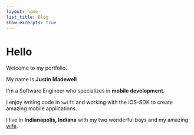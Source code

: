 ```yaml
---
layout: home
list_title: Blog
show_excerpts: true
---
```


# Hello
Welcome to my portfolio.

My name is **Justin Madewell**

I'm a Software Engineer who specializes in **mobile development**.

I enjoy writing code in `Swift` and working with the iOS-SDK to create amazing mobile applications.

I live in **Indianapolis, Indiana** with my two wonderful boys and my amazing [wife](https://www.instagram.com/mama.madewell/).